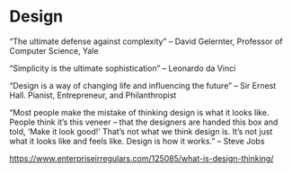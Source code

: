 # Design

“The ultimate defense against complexity” – David Gelernter, Professor of Computer Science, Yale

“Simplicity is the ultimate sophistication” – Leonardo da Vinci

“Design is a way of changing life and influencing the future” – Sir Ernest Hall. Pianist, Entrepreneur, and Philanthropist

“Most people make the mistake of thinking design is what it looks like. People think it’s this veneer – that the designers are handed this box and told, ‘Make it look good!’ That’s not what we think design is. It’s not just what it looks like and feels like. Design is how it works.” – Steve Jobs



https://www.enterpriseirregulars.com/125085/what-is-design-thinking/